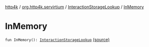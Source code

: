 [http4k](../../index.md) / [org.http4k.servirtium](../index.md) / [InteractionStorageLookup](index.md) / [InMemory](./-in-memory.md)

# InMemory

`fun InMemory(): `[`InteractionStorageLookup`](index.md) [(source)](https://github.com/http4k/http4k/blob/master/http4k-testing-servirtium/src/main/kotlin/org/http4k/servirtium/InteractionStorage.kt#L33)